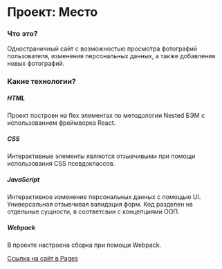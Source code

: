 # Проект: Место

### Что это?
Одностраничный сайт с возможностью просмотра фотографий пользователя, изменения персональных данных, а также добавления новых фотографий.

### Какие технологии?
##### HTML
Проект построен на flex элементах по методологии Nested БЭМ с использованием фреймворка React.

##### CSS
Интерактивные элементы являются отзывчивыми при помощи использования CSS псевдоклассов.

##### JavaScript
Интерактивное изменение персональных данных с помощью UI. 
Универсальная отзывчивая валидация форм.
Код разделен на отдельные сущности, в соответсвии с концепциями ООП.

##### Webpack
В проекте настроена сборка при помощи Webpack. 


[Ссылка на сайт в Pages](https://thealekzzz.github.io/mesto-react/)
